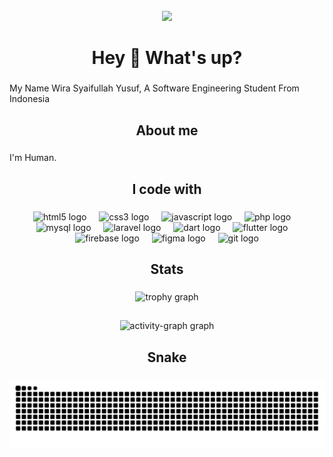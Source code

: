 <br clear="both">

<div align="center">
  <img height="200" src="https://media2.giphy.com/media/v1.Y2lkPTc5MGI3NjExZDdmam8zcWEyMHJwODFtaHFjMXF0NTFhdmd5d2trdXBzaXZqNjkzZSZlcD12MV9pbnRlcm5hbF9naWZfYnlfaWQmY3Q9Zw/1j15JTkU2LZl1tBK/giphy.gif"  />
</div>

###

<h1 align="center">Hey 👋 What's up?</h1>

###

<p align="left">My Name Wira Syaifullah Yusuf, A Software Engineering Student From Indonesia</p>

###

<h2 align="center">About me</h2>

###

<p align="left">I'm Human.</p>

###

<h2 align="center">I code with</h2>

###

<div align="center">
  <img src="https://cdn.jsdelivr.net/gh/devicons/devicon/icons/html5/html5-original.svg" height="40" alt="html5 logo"  />
  <img width="12" />
  <img src="https://cdn.jsdelivr.net/gh/devicons/devicon/icons/css3/css3-original.svg" height="40" alt="css3 logo"  />
  <img width="12" />
  <img src="https://cdn.jsdelivr.net/gh/devicons/devicon/icons/javascript/javascript-original.svg" height="40" alt="javascript logo"  />
  <img width="12" />
  <img src="https://cdn.jsdelivr.net/gh/devicons/devicon/icons/php/php-original.svg" height="40" alt="php logo"  />
  <img width="12" />
  <img src="https://cdn.jsdelivr.net/gh/devicons/devicon/icons/mysql/mysql-original.svg" height="40" alt="mysql logo"  />
  <img width="12" />
  <img src="https://cdn.jsdelivr.net/gh/devicons/devicon/icons/laravel/laravel-original.svg" height="40" alt="laravel logo"  />
  <img width="12" />
  <img src="https://cdn.jsdelivr.net/gh/devicons/devicon/icons/dart/dart-original.svg" height="40" alt="dart logo"  />
  <img width="12" />
  <img src="https://cdn.jsdelivr.net/gh/devicons/devicon/icons/flutter/flutter-original.svg" height="40" alt="flutter logo"  />
  <img width="12" />
  <img src="https://cdn.jsdelivr.net/gh/devicons/devicon/icons/firebase/firebase-plain.svg" height="40" alt="firebase logo"  />
  <img width="12" />
  <img src="https://cdn.jsdelivr.net/gh/devicons/devicon/icons/figma/figma-original.svg" height="40" alt="figma logo"  />
  <img width="12" />
  <img src="https://cdn.jsdelivr.net/gh/devicons/devicon/icons/git/git-original.svg" height="40" alt="git logo"  />
</div>

###

<h2 align="center">Stats</h2>

###
<div align="center">
  <img src="https://github-profile-trophy.vercel.app?username=wirasyf&theme=dracula&column=-1&row=1&margin-w=8&margin-h=8&no-bg=false&no-frame=false&order=4" height="150" alt="trophy graph"  />
  <h2 align="center"></h2>
  <img src="https://github-readme-activity-graph.vercel.app/graph?username=wirasyf&radius=16&theme=react&area=true&order=5" height="300" alt="activity-graph graph"  />
</div>

###

<h2 align="center">Snake</h2>

###

<img src="https://raw.githubusercontent.com/wirasyf/wirasyf/output/snake.svg" alt="Snake animation" />

###
